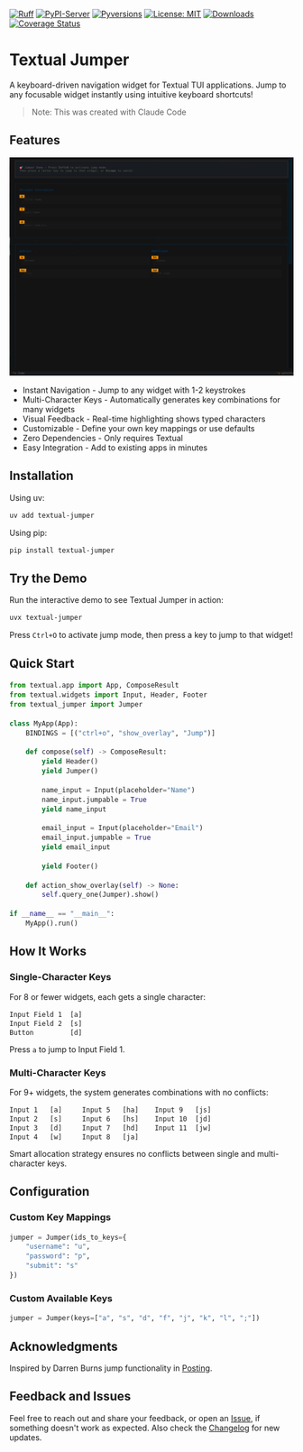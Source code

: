 <!-- Icons -->
[![Ruff](https://img.shields.io/endpoint?url=https://raw.githubusercontent.com/astral-sh/ruff/main/assets/badge/v2.json)](https://github.com/astral-sh/ruff)
[![PyPI-Server](https://img.shields.io/pypi/v/textual-jumper.svg)](https://pypi.org/project/textual-jumper/)
[![Pyversions](https://img.shields.io/pypi/pyversions/textual-jumper.svg)](https://pypi.python.org/pypi/textual-jumper)
[![License: MIT](https://img.shields.io/badge/License-MIT-yellow.svg)](https://opensource.org/licenses/MIT)
[![Downloads](https://static.pepy.tech/badge/textual-jumper)](https://pepy.tech/project/textual-jumper)
[![Coverage Status](https://coveralls.io/repos/github/Zaloog/textual-jumper/badge.svg?branch=main)](https://coveralls.io/github/Zaloog/textual-jumper?branch=main)

# Textual Jumper

A keyboard-driven navigation widget for Textual TUI applications. Jump to any focusable widget instantly using intuitive keyboard shortcuts!
> Note: This was created with Claude Code


## Features
![cover_image](https://raw.githubusercontent.com/Zaloog/textual-jumper/main/docs/images/cover_image.png)

- Instant Navigation - Jump to any widget with 1-2 keystrokes
- Multi-Character Keys - Automatically generates key combinations for many widgets
- Visual Feedback - Real-time highlighting shows typed characters
- Customizable - Define your own key mappings or use defaults
- Zero Dependencies - Only requires Textual
- Easy Integration - Add to existing apps in minutes

## Installation

Using uv:

```bash
uv add textual-jumper
```

Using pip:

```bash
pip install textual-jumper
```

## Try the Demo

Run the interactive demo to see Textual Jumper in action:

```bash
uvx textual-jumper
```

Press `Ctrl+O` to activate jump mode, then press a key to jump to that widget!

## Quick Start

```python
from textual.app import App, ComposeResult
from textual.widgets import Input, Header, Footer
from textual_jumper import Jumper

class MyApp(App):
    BINDINGS = [("ctrl+o", "show_overlay", "Jump")]

    def compose(self) -> ComposeResult:
        yield Header()
        yield Jumper()

        name_input = Input(placeholder="Name")
        name_input.jumpable = True
        yield name_input

        email_input = Input(placeholder="Email")
        email_input.jumpable = True
        yield email_input

        yield Footer()

    def action_show_overlay(self) -> None:
        self.query_one(Jumper).show()

if __name__ == "__main__":
    MyApp().run()
```

## How It Works

### Single-Character Keys

For 8 or fewer widgets, each gets a single character:

```
Input Field 1  [a]
Input Field 2  [s]
Button         [d]
```

Press `a` to jump to Input Field 1.

### Multi-Character Keys

For 9+ widgets, the system generates combinations with no conflicts:

```
Input 1   [a]     Input 5   [ha]    Input 9   [js]
Input 2   [s]     Input 6   [hs]    Input 10  [jd]
Input 3   [d]     Input 7   [hd]    Input 11  [jw]
Input 4   [w]     Input 8   [ja]
```

Smart allocation strategy ensures no conflicts between single and multi-character keys.

## Configuration

### Custom Key Mappings

```python
jumper = Jumper(ids_to_keys={
    "username": "u",
    "password": "p",
    "submit": "s"
})
```

### Custom Available Keys

```python
jumper = Jumper(keys=["a", "s", "d", "f", "j", "k", "l", ";"])
```

## Acknowledgments

Inspired by Darren Burns jump functionality in [Posting].

## Feedback and Issues
Feel free to reach out and share your feedback, or open an [Issue],
if something doesn't work as expected.
Also check the [Changelog] for new updates.


<!-- Repo Links -->
[Changelog]: https://github.com/Zaloog/textual-jumper/blob/main/CHANGELOG.md
[Issue]: https://github.com/Zaloog/textual-jumper/issues

[Posting]: https://github.com/darrenburns/posting
